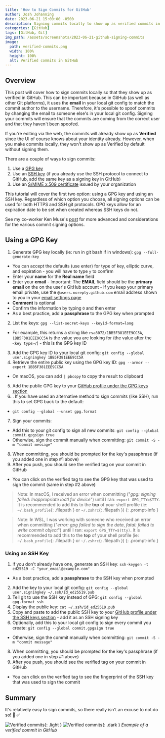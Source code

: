 ```yaml
---
title: 'How to Sign Commits for GitHub'
author: Josh Johanning
date: 2023-06-21 15:00:00 -0500
description: Signing commits locally to show up as verified commits in GitHub
categories: [GitHub]
tags: [GitHub, Git]
img_path: /assets/screenshots/2023-06-21-github-signing-commits
image:
  path: verified-commits.png
  width: 100%
  height: 100%
  alt: Verified commits in GitHub
---
```


## Overview

This post will cover how to sign commits locally so that they show up as verified in GitHub. This can be important because in GitHub (as well as other Git platforms), it uses the **email** in your local git config to match the commit author to the username. Therefore, it's possible to spoof commits by changing the email to someone else's in your local git config. Signing your commits will ensure that the commits are coming from the correct user and that they haven't been spoofed.

If you're editing via the web, the commits will already show up as **Verified** since the UI of course knows about your identity already. However, when you make commits locally, they won't show up as Verified by default without signing them.

There are a couple of ways to sign commits:

1. Use a [GPG key](https://docs.github.com/en/authentication/managing-commit-signature-verification/about-commit-signature-verification#gpg-commit-signature-verification)
2. Use an [SSH key](https://docs.github.com/en/authentication/managing-commit-signature-verification/about-commit-signature-verification#ssh-commit-signature-verification) (if you already use the SSH protocol to connect to GitHub, add the same key as a signing key in GitHub)
3. Use an [S/MIME x.509 certificate](https://docs.github.com/en/authentication/managing-commit-signature-verification/about-commit-signature-verification#smime-commit-signature-verification) issued by your organization

This tutorial will cover the first two option: using a GPG key and using an SSH key. Regardless of which option you choose, all signing options can be used for both HTTPS and SSH git protocols. GPG keys allow for an expiration date to be set when created whereas SSH keys do not. 

See my co-worker Ken Muse's [post](https://www.kenmuse.com/blog/comparing-github-commit-signing-options/) for more advanced and considerations for the various commit signing options.

## Using a GPG Key

1. Generate GPG key locally (ie: run in git bash if in windows): `gpg --full-generate-key`
  - You can accept the defaults (use enter) for type of key, elliptic curve, and expiration - you will have to type `y` to confirm
  - Enter your **name** for the **Real name** field
  - Enter your **email**
        - Important: The **EMAIL** field should be the **primary email** on the on the user's GitHub account 
        - If you keep your primary email private, use the `@users.noreply.github.com` email address shown to you in your [email settings page](https://github.com/settings/emails)
  - **Comment** is optional
  - Confirm the information by typing `O` and then enter
  - As a best practice, add a **passphrase** to the GPG key when prompted
2. List the keys: `gpg --list-secret-keys --keyid-format=long`
  - For example, this returns a string like `rsa3072/1BB5F381EEE9CC5A`, `1BB5F381EEE9CC5A` is the value you are looking for (the value after the `<key type>/`) - this is the GPG key ID
3. Add the GPG key ID to your local git config: `git config --global user.signingkey 1BB5F381EEE9CC5A`
4. Retrieve the entire public key using the GPG key ID: `gpg --armor --export 1BB5F381EEE9CC5A`
  - On macOS, you can add `| pbcopy` to copy the result to clipboard
5. Add the public GPG key to your [GitHub profile under the GPG keys section](https://github.com/settings/keys)
6. . If you have used an alternative method to sign commits (like SSH), run this to set GPG back to the default: 
  - `git config --global --unset gpg.format`
7. Sign your commits: 
  - Add this to your git config to sign all new commits: `git config --global commit.gpgsign true`
  - Otherwise, sign the commit manually when committing: `git commit -S -m "commit message"`
8.  When committing, you should be prompted for the key's passphrase (if you added one in step #1 above)
9.  After you push, you should see the verified tag on your commit in GitHub
  - You can click on the verified tag to see the GPG key that was used to sign the commit (same in step #2 above)

> Note: In macOS, I received an error when committing ("*gpg: signing failed: Inappropriate ioctl for device*") until I ran: `export GPG_TTY=$TTY`. 
> It is recommended to add this to the **top** of your shell profile (ie: `~/.bash_profile`{: .filepath } or `~/.zshrc`{: .filepath })
{: .prompt-info }

> Note: In WSL, I was working with someone who received an error when committing ("*error: gpg failed to sign the data*, *fatal: failed to write commit object*") until I ran: `export GPG_TTY=$(tty)`. 
> It is recommended to add this to the **top** of your shell profile (ie: `~/.bash_profile`{: .filepath } or `~/.zshrc`{: .filepath })
{: .prompt-info }

### Using an SSH Key

1. If you don't already have one, generate an SSH key: `ssh-keygen -t ed25519 -C "your_email@example.com"`
  - As a best practice, add a **passphrase** to the SSH key when prompted
2. Add the key to your local git config: `git config --global user.signingkey ~/.ssh/id_ed25519.pub`
3. Tell git to use the SSH key instead of GPG: `git config --global gpg.format ssh`
5. Display the public key: `cat ~/.ssh/id_ed25519.pub`
6. Copy and paste to add the public SSH key to your [GitHub profile under the SSH keys section](https://github.com/settings/keys) - add it as an SSH signing key
7. Optionally, add this to your local git config to sign every commit you create: `git config --global commit.gpgsign true`
  - Otherwise, sign the commit manually when committing: `git commit -S -m "commit message"`
8. When committing, you should be prompted for the key's passphrase (if you added one in step #1 above)
9. After you push, you should see the verified tag on your commit in GitHub
  - You can click on the verified tag to see the fingerprint of the SSH key that was used to sign the commit

## Summary

It's relatively easy to sign commits, so there really isn't an excuse to not do so! 🔐 ✅

![Verified commits](verified-commits.png){: .light }
![Verified commits](verified-commits-dark-mode.png){: .dark }
_Example of a verified commit in GitHub_
